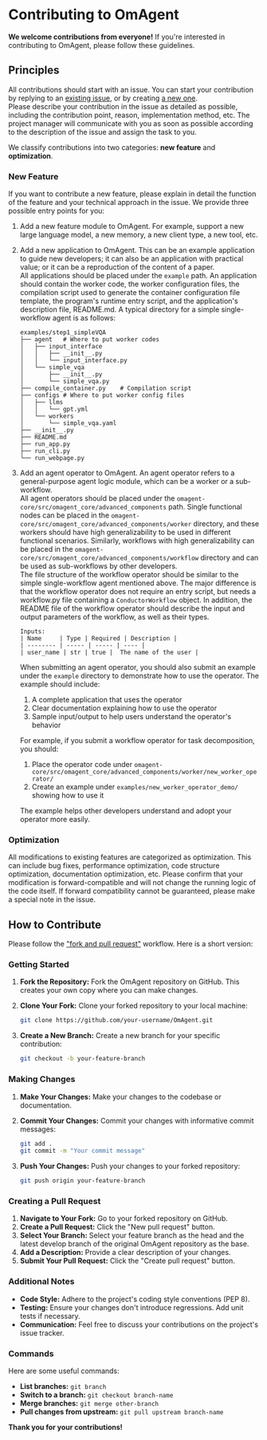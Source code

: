 # Contributing to OmAgent

**We welcome contributions from everyone!** If you're interested in contributing to OmAgent, please follow these guidelines.

## Principles
All contributions should start with an issue. You can start your contribution by replying to an [existing issue](https://github.com/om-ai-lab/OmAgent/issues?q=is%3Aissue+is%3Aopen+), or by creating [a new one](https://github.com/om-ai-lab/OmAgent/issues/new).  
Please describe your contribution in the issue as detailed as possible, including the contribution point, reason, implementation method, etc. The project manager will communicate with you as soon as possible according to the description of the issue and assign the task to you.

We classify contributions into two categories: **new feature** and **optimization**.

### New Feature
If you want to contribute a new feature, please explain in detail the function of the feature and your technical approach in the issue. We provide three possible entry points for you:

1. Add a new feature module to OmAgent. For example, support a new large language model, a new memory, a new client type, a new tool, etc.

2. Add a new application to OmAgent. This can be an example application to guide new developers; it can also be an application with practical value; or it can be a reproduction of the content of a paper.  
All applications should be placed under the ```example``` path. An application should contain the worker code, the worker configuration files, the compilation script used to generate the container configuration file template, the program's runtime entry script, and the application's description file, README.md. A typical directory for a simple single-workflow agent is as follows:
   ```
   examples/step1_simpleVQA
   ├── agent   # Where to put worker codes
   │   ├── input_interface
   │   │   ├── __init__.py
   │   │   └── input_interface.py
   │   └── simple_vqa
   │       ├── __init__.py
   │       └── simple_vqa.py
   ├── compile_container.py    # Compilation script
   ├── configs # Where to put worker config files
   │   ├── llms
   │   │   └── gpt.yml
   │   └── workers
   │       └── simple_vqa.yaml
   ├── __init__.py
   ├── README.md
   ├── run_app.py
   ├── run_cli.py
   └── run_webpage.py
   ```

1. Add an agent operator to OmAgent. An agent operator refers to a general-purpose agent logic module, which can be a worker or a sub-workflow.  
All agent operators should be placed under the ```omagent-core/src/omagent_core/advanced_components``` path. Single functional nodes can be placed in the ```omagent-core/src/omagent_core/advanced_components/worker``` directory, and these workers should have high generalizability to be used in different functional scenarios. Similarly, workflows with high generalizability can be placed in the ```omagent-core/src/omagent_core/advanced_components/workflow``` directory and can be used as sub-workflows by other developers.   
The file structure of the workflow operator should be similar to the simple single-workflow agent mentioned above. The major difference is that the workflow operator does not require an entry script, but needs a workflow.py file containing a ```ConductorWorkflow``` object. In addition, the README file of the workflow operator should describe the input and output parameters of the workflow, as well as their types.
   ```
   Inputs:
   | Name     | Type | Required | Description |
   | -------- | ----- | ----- | ---- |
   | user_name | str | true |  The name of the user |
   ```
   When submitting an agent operator, you should also submit an example under the `example` directory to demonstrate how to use the operator. The example should include:

   1. A complete application that uses the operator
   2. Clear documentation explaining how to use the operator
   3. Sample input/output to help users understand the operator's behavior

   For example, if you submit a workflow operator for task decomposition, you should:

   1. Place the operator code under `omagent-core/src/omagent_core/advanced_components/worker/new_worker_operator/`
   2. Create an example under `examples/new_worker_operator_demo/` showing how to use it

   The example helps other developers understand and adopt your operator more easily.


### Optimization
All modifications to existing features are categorized as optimization. This can include bug fixes, performance optimization, code structure optimization, documentation optimization, etc. Please confirm that your modification is forward-compatible and will not change the running logic of the code itself. If forward compatibility cannot be guaranteed, please make a special note in the issue.

## How to Contribute
Please follow the ["fork and pull request"](https://docs.github.com/en/get-started/exploring-projects-on-github/contributing-to-a-project) workflow. Here is a short version:  

### Getting Started
1. **Fork the Repository:** Fork the OmAgent repository on GitHub. This creates your own copy where you can make changes.
2. **Clone Your Fork:** Clone your forked repository to your local machine:

   ```bash
   git clone https://github.com/your-username/OmAgent.git
   ```

3. **Create a New Branch:** Create a new branch for your specific contribution:

   ```bash
   git checkout -b your-feature-branch
   ```

### Making Changes

1. **Make Your Changes:** Make your changes to the codebase or documentation.
2. **Commit Your Changes:** Commit your changes with informative commit messages:

   ```bash
   git add .
   git commit -m "Your commit message"
   ```

3. **Push Your Changes:** Push your changes to your forked repository:

   ```bash
   git push origin your-feature-branch
   ```

### Creating a Pull Request

1. **Navigate to Your Fork:** Go to your forked repository on GitHub.
2. **Create a Pull Request:** Click the "New pull request" button.
3. **Select Your Branch:** Select your feature branch as the head and the latest develop branch of the original OmAgent repository as the base.
4. **Add a Description:** Provide a clear description of your changes.
5. **Submit Your Pull Request:** Click the "Create pull request" button.

### Additional Notes

* **Code Style:** Adhere to the project's coding style conventions (PEP 8).
* **Testing:** Ensure your changes don't introduce regressions. Add unit tests if necessary.
* **Communication:** Feel free to discuss your contributions on the project's issue tracker.

### Commands

Here are some useful commands:

* **List branches:** `git branch`
* **Switch to a branch:** `git checkout branch-name`
* **Merge branches:** `git merge other-branch`
* **Pull changes from upstream:** `git pull upstream branch-name`

**Thank you for your contributions!**